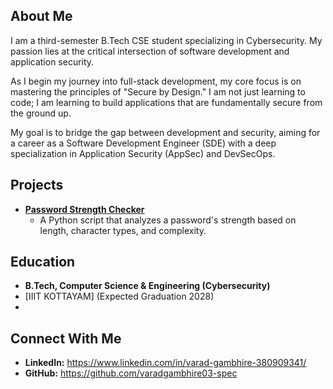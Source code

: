 ## About Me

I am a third-semester B.Tech CSE student specializing in Cybersecurity. My passion lies at the critical intersection of software development and application security.

As I begin my journey into full-stack development, my core focus is on mastering the principles of "Secure by Design." I am not just learning to code; I am learning to build applications that are fundamentally secure from the ground up.

My goal is to bridge the gap between development and security, aiming for a career as a Software Development Engineer (SDE) with a deep specialization in Application Security (AppSec) and DevSecOps.

## Projects

* **[Password Strength Checker](https://github.com/varadgambhire03-spec/Password-Strength-Checker)**
    * A Python script that analyzes a password's strength based on length, character types, and complexity.

## Education
* **B.Tech, Computer Science & Engineering (Cybersecurity)**
* [IIIT KOTTAYAM] (Expected Graduation 2028)
* 
##  Connect With Me
* **LinkedIn:** https://www.linkedin.com/in/varad-gambhire-380909341/
* **GitHub:** https://github.com/varadgambhire03-spec
